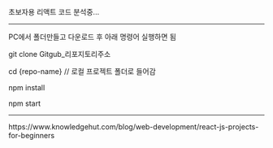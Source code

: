 초보자용 리액트 코드 분석중...
<hr>
PC에서 폴더만들고 다운로드 후 아래 명령어 실행하면 됨<br>

git clone Gitgub_리포지토리주소 <br>

cd {repo-name} // 로컬 프로젝트 폴더로 들어감 <br>

npm install <br>

npm start <br>

<hr>
https://www.knowledgehut.com/blog/web-development/react-js-projects-for-beginners